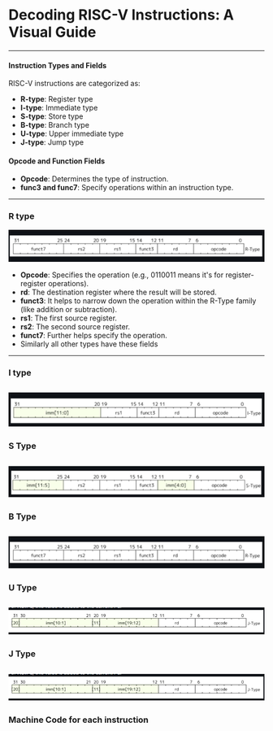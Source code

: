 # Decoding RISC-V Instructions: A Visual Guide


---

#### Instruction Types and Fields
RISC-V instructions are categorized as:
- **R-type**: Register type
- **I-type**: Immediate type
- **S-type**: Store type
- **B-type**: Branch type
- **U-type**: Upper immediate type
- **J-type**: Jump type

#### Opcode and Function Fields
- **Opcode**: Determines the type of instruction.
- **func3 and func7**: Specify operations within an instruction type.
----
### R type
![Alt text](Snapshots/r.png)
- **Opcode**: Specifies the operation (e.g., 0110011 means it's for register-register operations).
- **rd**: The destination register where the result will be stored.
- **funct3**: It helps to narrow down the operation within the R-Type family (like addition or subtraction).
- **rs1**: The first source register.
- **rs2**: The second source register.
- **funct7**: Further helps specify the operation.
- Similarly all other types have these fields
---

### I type 
![Alt text](Snapshots/i.png)
---
### S Type
![Alt text](Snapshots/s.png)
---
### B Type 
![Alt text](Snapshots/r.png)
---
### U Type
![Alt text](Snapshots/u.png)
---
### J Type 
![Alt text](Snapshots/j.png)
---

### **Machine Code for each instruction**
